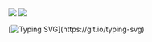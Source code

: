 <img src="https://i.imgur.com/c2IZZad.gif"/>

<img src="https://i.imgur.com/DnYqdsE.gif"/>

[![Typing SVG](https://readme-typing-svg.herokuapp.com?font=MonoLisa&weight=800&duration=5009&pause=1024&color=0CE2F7&width=435&lines=Welcome+to+the+Parvixome+Parv-cell.;I+am+Joshua+Ajayi.;I+am+a+medical+student.;I+am+a+software+engineer.;I+love+playing+basketball.;I+love+Beatboxing.;I+love+car+racing.;I+am+sociable.;I+love+new+experiences.;I+am+optimistic.;I+am+creative.;I+am+dedicated+to+tech+and+medicine.;Let's+crack+a+joke+and+break+a+yoke.;Why+do+programmers+love+dark+mode+%3F;Because+light+attracts+bugs+!!;Thank+you.;Quick+fox+jumps+nightly+above+wizard;Immerse+in+the+PARVIXOME.;Join+the+PARVNOBIES.)](https://git.io/typing-svg)
